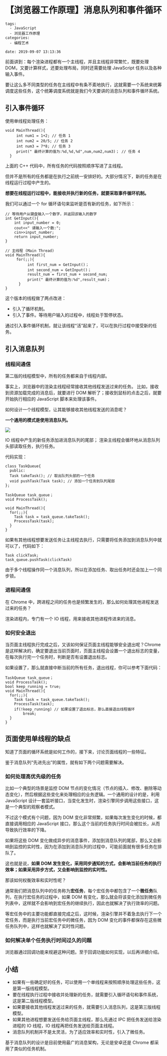 # 【浏览器工作原理】消息队列和事件循环

```
tags:
  - JavaScript
  - 浏览器工作原理
categories:
  - 编程艺术

date: 2019-09-07 13:13:36
```

前面讲到：每个渲染进程都有一个主线程，并且主线程非常繁忙，既要处理 DOM，又要计算样式，还要处理布局，同时还需要处理 JavaScript 任务以及各种输入事件。

要让这么多不同类型的任务在主线程中有条不紊地执行，这就需要一个系统来统筹调度这些任务，这个统筹调度系统就是我们今天要讲的消息队列和事件循环系统。


## 引入事件循环

使用单线程处理任务：

```
void MainThread(){
     int num1 = 1+2; // 任务 1
     int num2 = 20/5; // 任务 2
     int num3 = 7*8; // 任务 3
     print(" 最终计算的值为:%d,%d,%d",num,num2,num3)； // 任务 4
  }
```

上面的 C++ 代码中，所有任务的代码按照顺序写进了主线程。

但并不是所有的任务都是在执行之前统一安排好的。大部分情况下，新的任务是在线程运行过程中产生的。

**想要在线程运行过程中，能接收并执行新的任务，就要采取事件循环机制。**

我们可以通过一个 for 循环语句来监听是否有新的任务，如下所示：

```
// 等待用户从键盘输入一个数字，并返回该输入的数字
int GetInput(){
    int input_number = 0;
    cout<<" 请输入一个数:";
    cin>>input_number;
    return input_number;
}

// 主线程 (Main Thread)
void MainThread(){
     for(;;){
          int first_num = GetInput()；
          int second_num = GetInput()；
          result_num = first_num + second_num;
          print(" 最终计算的值为:%d",result_num)；
      }
}
```

这个版本的线程做了两点改进：
- 引入了循环机制。
- 引入了事件。等待用户输入的过程中，线程处于暂停状态。

通过引入事件循环机制，就让该线程“活”起来了，可以在执行过程中接受新的任务。

## 引入消息队列

### 线程间通信

第二版的线程模型中，所有的任务都来自于线程内部。

事实上，浏览器中的渲染主线程经常接收其他线程发送过来的任务。
比如，接收到资源加载完成的消息后，就要进行 DOM 解析了；接收到鼠标的点击之后，就要开始执行相应的 JavaScript 脚本来处理该事件。

如何设计一个线程模型，让其能够接收其他线程发送的消息呢？

**一个通用的模式是使用消息队列。**

![](http://a4.qpic.cn/psb?/V11Tp57c2B9kPO/WNlpB8Y5bNTtqsZPx25U3004SD920xc4yo9MfkoxZmY!/b/dJ8AAAAAAAAA&ek=1&kp=1&pt=0&bo=dgS0AgAAAAARF.Q!&tl=3&vuin=445395697&tm=1567828800&sce=60-2-2&rf=viewer_4)

IO 线程中产生的新任务添加进消息队列的尾部；
渲染主线程会循环地从消息队列头部读取任务，执行任务。

代码实现：

```
class TaskQueue{
  public:
  Task takeTask(); // 取出队列头部的一个任务
  void pushTask(Task task); // 添加一个任务到队列尾部
};

TaskQueue task_queue；
void ProcessTask();

void MainThread(){
  for(;;){
    Task task = task_queue.takeTask();
    ProcessTask(task);
  }
}
```

如果有其他线程想要发送任务让主线程去执行，只需要将任务添加到消息队列中就可以了，代码如下：

```
Task clickTask;
task_queue.pushTask(clickTask)
```

由于多个线程操作同一个消息队列，所以在添加任务、取出任务时还会加上一个同步锁。

### 进程间通信

在 Chrome 中，跨进程之间的任务也是频繁发生的，那么如何处理其他进程发送过来的任务？

渲染进程内，专门有一个 IO 线程，用来接收其他进程传进来的消息。

### 如何安全退出

当页面主线程执行完成之后，又该如何保证页面主线程能够安全退出呢？Chrome 是这样解决的，确定要退出当前页面时，页面主线程会设置一个退出标志的变量，在每次执行完一个任务时，判断是否有设置退出标志。

如果设置了，那么就直接中断当前的所有任务，退出线程，你可以参考下面代码：

```
TaskQueue task_queue；
void ProcessTask();
bool keep_running = true;
void MainThread(){
  for(;;){
    Task task = task_queue.takeTask();
    ProcessTask(task);
    if(!keep_running) // 如果设置了退出标志，那么直接退出线程循环
        break; 
  }
}
```

## 页面使用单线程的缺点

知道了页面的循环系统是如何工作的，接下来，讨论页面线程的一些特征。

鉴于消息队列“先进先出”的属性，就有如下两个问题需要解决。

### 如何处理高优先级的任务

比如一个典型的场景是监控 DOM 节点的变化情况（节点的插入、修改、删除等动态变化），然后根据这些变化来处理相应的业务逻辑。一个通用的设计的是，利用 JavaScript 设计一套监听接口，当变化发生时，渲染引擎同步调用这些接口，这是一个典型的观察者模式。

不过这个模式有个问题，因为 DOM 变化非常频繁，如果每次发生变化的时候，都直接调用相应的 JavaScript 接口，那么这个当前的任务执行时间会被拉长，从而导致执行效率的下降。

如果将这些 DOM 变化做成异步的消息事件，添加到消息队列的尾部，那么又会影响到监控的实时性，因为在添加到消息队列的过程中，可能前面就有很多任务在排队了。

这也就是说，**如果 DOM 发生变化，采用同步通知的方式，会影响当前任务的执行效率；如果采用异步方式，又会影响到监控的实时性。**

那该如何权衡效率和实时性呢？

通常我们把消息队列中的任务称为**宏任务**，每个宏任务中都包含了一个**微任务**队列，在执行宏任务的过程中，如果 DOM 有变化，那么就会将该变化添加到微任务列表中，这样就不会影响到宏任务的继续执行，因此也就解决了执行效率的问题。

等宏任务中的主要功能都直接完成之后，这时候，渲染引擎并不着急去执行下一个宏任务，而是执行当前宏任务中的微任务，因为 DOM 变化的事件都保存在这些微任务队列中，这样也就解决了实时性问题。

### 如何解决单个任务执行时间过久的问题

浏览器通过回调功能来规避这种问题。至于回调功能如何实现，以后再详细介绍。

## 小结

- 如果有一些确定好的任务，可以使用一个单线程来按照顺序处理这些任务，这是第一版线程模型。
- 要在线程执行过程中接收并处理新的任务，就需要引入循环语句和事件系统，这是第二版线程模型。
- 如果要接收其他线程发送过来的任务，就需要引入消息队列，这是第三版线程模型。
- 如果其他进程想要发送任务给页面主线程，那么先通过 IPC 把任务发送给渲染进程的 IO 线程，IO 线程再把任务发送给页面主线程。
- 消息队列机制并不是太灵活，为了适应效率和实时性，引入了微任务。

基于消息队列的设计是目前使用最广的消息架构，无论是安卓还是 Chrome 都采用了类似的任务机制。